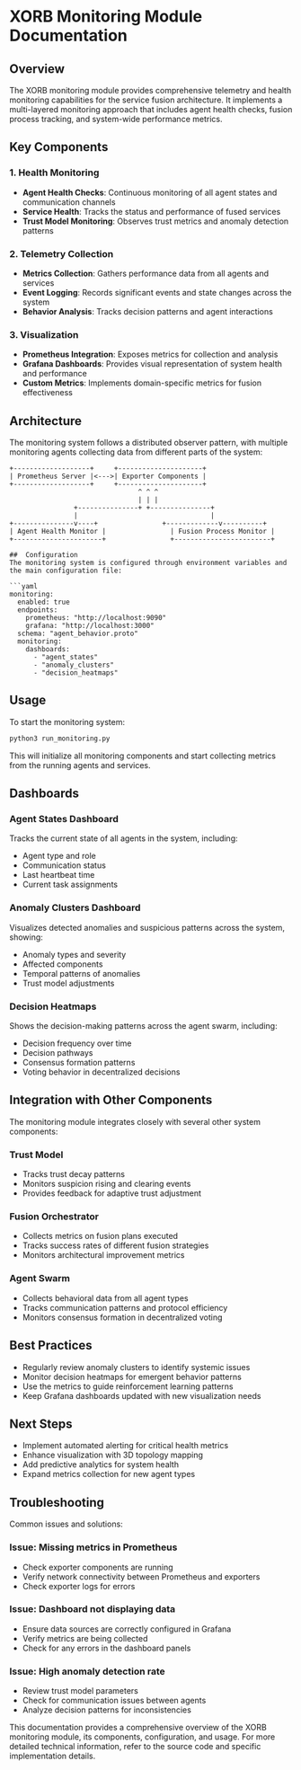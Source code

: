 #  XORB Monitoring Module Documentation

##  Overview
The XORB monitoring module provides comprehensive telemetry and health monitoring capabilities for the service fusion architecture. It implements a multi-layered monitoring approach that includes agent health checks, fusion process tracking, and system-wide performance metrics.

##  Key Components

###  1. Health Monitoring
- **Agent Health Checks**: Continuous monitoring of all agent states and communication channels
- **Service Health**: Tracks the status and performance of fused services
- **Trust Model Monitoring**: Observes trust metrics and anomaly detection patterns

###  2. Telemetry Collection
- **Metrics Collection**: Gathers performance data from all agents and services
- **Event Logging**: Records significant events and state changes across the system
- **Behavior Analysis**: Tracks decision patterns and agent interactions

###  3. Visualization
- **Prometheus Integration**: Exposes metrics for collection and analysis
- **Grafana Dashboards**: Provides visual representation of system health and performance
- **Custom Metrics**: Implements domain-specific metrics for fusion effectiveness

##  Architecture
The monitoring system follows a distributed observer pattern, with multiple monitoring agents collecting data from different parts of the system:

```
+-------------------+     +---------------------+
| Prometheus Server |<--->| Exporter Components |
+-------------------+     +---------------------+
                                ^ ^ ^
                                | | |
                +---------------+ +---------------+
                |                                 |
+---------------v----+                +-------------v----------+
| Agent Health Monitor |                | Fusion Process Monitor |
+----------------------+                +------------------------+

##  Configuration
The monitoring system is configured through environment variables and the main configuration file:

```yaml
monitoring:
  enabled: true
  endpoints:
    prometheus: "http://localhost:9090"
    grafana: "http://localhost:3000"
  schema: "agent_behavior.proto"
  monitoring:
    dashboards:
      - "agent_states"
      - "anomaly_clusters"
      - "decision_heatmaps"
```

##  Usage
To start the monitoring system:

```bash
python3 run_monitoring.py
```

This will initialize all monitoring components and start collecting metrics from the running agents and services.

##  Dashboards

###  Agent States Dashboard
Tracks the current state of all agents in the system, including:
- Agent type and role
- Communication status
- Last heartbeat time
- Current task assignments

###  Anomaly Clusters Dashboard
Visualizes detected anomalies and suspicious patterns across the system, showing:
- Anomaly types and severity
- Affected components
- Temporal patterns of anomalies
- Trust model adjustments

###  Decision Heatmaps
Shows the decision-making patterns across the agent swarm, including:
- Decision frequency over time
- Decision pathways
- Consensus formation patterns
- Voting behavior in decentralized decisions

##  Integration with Other Components
The monitoring module integrates closely with several other system components:

###  Trust Model
- Tracks trust decay patterns
- Monitors suspicion rising and clearing events
- Provides feedback for adaptive trust adjustment

###  Fusion Orchestrator
- Collects metrics on fusion plans executed
- Tracks success rates of different fusion strategies
- Monitors architectural improvement metrics

###  Agent Swarm
- Collects behavioral data from all agent types
- Tracks communication patterns and protocol efficiency
- Monitors consensus formation in decentralized voting

##  Best Practices
- Regularly review anomaly clusters to identify systemic issues
- Monitor decision heatmaps for emergent behavior patterns
- Use the metrics to guide reinforcement learning patterns
- Keep Grafana dashboards updated with new visualization needs

##  Next Steps
- Implement automated alerting for critical health metrics
- Enhance visualization with 3D topology mapping
- Add predictive analytics for system health
- Expand metrics collection for new agent types

##  Troubleshooting
Common issues and solutions:

###  Issue: Missing metrics in Prometheus
- Check exporter components are running
- Verify network connectivity between Prometheus and exporters
- Check exporter logs for errors

###  Issue: Dashboard not displaying data
- Ensure data sources are correctly configured in Grafana
- Verify metrics are being collected
- Check for any errors in the dashboard panels

###  Issue: High anomaly detection rate
- Review trust model parameters
- Check for communication issues between agents
- Analyze decision patterns for inconsistencies

This documentation provides a comprehensive overview of the XORB monitoring module, its components, configuration, and usage. For more detailed technical information, refer to the source code and specific implementation details.
